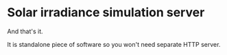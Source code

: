 # Solar irradiance simulation server

And that's it.

It is standalone piece of software so you won't need separate HTTP server.
